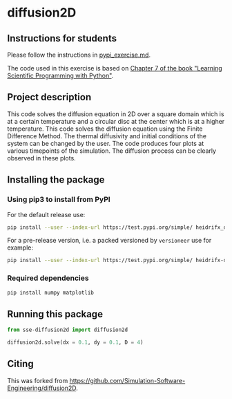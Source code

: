 # diffusion2D

## Instructions for students

Please follow the instructions in [pypi_exercise.md](https://github.com/Simulation-Software-Engineering/Lecture-Material/blob/main/03_building_and_packaging/pypi_exercise.md).

The code used in this exercise is based on [Chapter 7 of the book "Learning Scientific Programming with Python"](https://scipython.com/book/chapter-7-matplotlib/examples/the-two-dimensional-diffusion-equation/).

## Project description
This code solves the diffusion equation in 2D over a square domain which is at a certain temperature and a circular disc at the center which is at a higher temperature. This code solves the diffusion equation using the Finite Difference Method. The thermal diffusivity and initial conditions of the system can be changed by the user. The code produces four plots at various timepoints of the simulation. The diffusion process can be clearly observed in these plots.

## Installing the package

### Using pip3 to install from PyPI
For the default release use:

```bash
pip install --user --index-url https://test.pypi.org/simple/ heidrifx_diffusion2d
```

For a pre-release version, i.e. a packed versioned by `versioneer` use for example:

```bash
pip install --user --index-url https://test.pypi.org/simple/ heidrifx-diffusion2d==0.post0.dev4
```

### Required dependencies
```bash
pip install numpy matplotlib
```

## Running this package
```python
from sse-diffusion2d import diffusion2d

diffusion2d.solve(dx = 0.1, dy = 0.1, D = 4)
```

## Citing
This was forked from https://github.com/Simulation-Software-Engineering/diffusion2D.